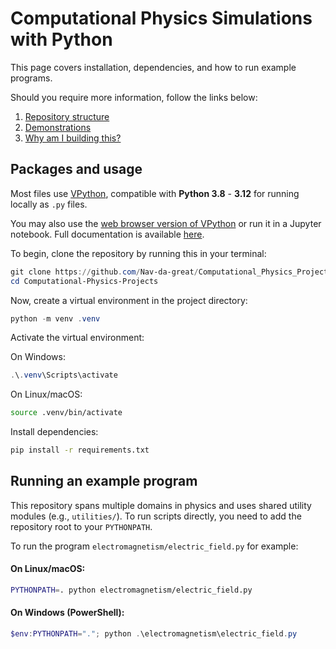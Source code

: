 # Computational Physics Simulations with Python
This page covers installation, dependencies, and how to run example programs.

Should you require more information, follow the links below:

1. [Repository structure](STRUCTURE.md)
2. [Demonstrations](DEMO.md)
3. [Why am I building this?](WHY.md)

## Packages and usage
Most files use [VPython](https://vpython.org/), compatible with **Python 3.8** - **3.12** for running locally as ```.py``` files.

You may also use the [web browser version of VPython](https://vpython.org/presentation2018/noinstall.html) or run it in a Jupyter notebook. Full documentation is available [here](https://glowscript.org/docs/VPythonDocs/index.html).

To begin, clone the repository by running this in your terminal:
```powershell
git clone https://github.com/Nav-da-great/Computational_Physics_Projects.git
cd Computational-Physics-Projects
```
Now, create a virtual environment in the project directory:
```powershell
python -m venv .venv
```
Activate the virtual environment:

On Windows:
```powershell
.\.venv\Scripts\activate
```
On Linux/macOS:
```bash
source .venv/bin/activate
```
Install dependencies:
```bash
pip install -r requirements.txt
```
## Running an example program

This repository spans multiple domains in physics and uses shared utility modules (e.g., ```utilities/```). To run scripts directly, you need to add the repository root to your ```PYTHONPATH```.

To run the program ```electromagnetism/electric_field.py``` for example:

#### On Linux/macOS:
```bash
PYTHONPATH=. python electromagnetism/electric_field.py
```
#### On Windows (PowerShell):
```powershell
$env:PYTHONPATH="."; python .\electromagnetism\electric_field.py
```
